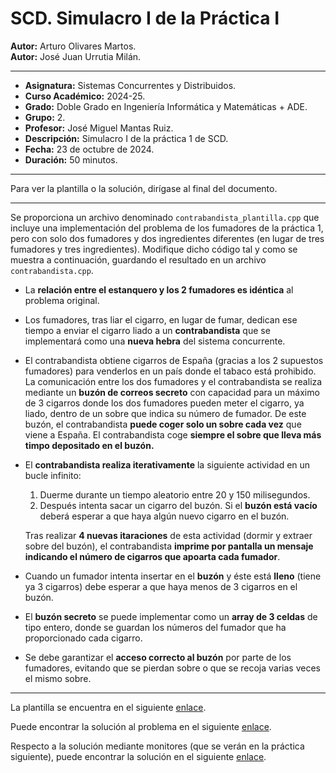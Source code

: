 # SCD. Simulacro I de la Práctica I

**Autor:** Arturo Olivares Martos.<br>
**Autor:** José Juan Urrutia Milán.
***

- **Asignatura:** Sistemas Concurrentes y Distribuidos.
- **Curso Académico:** 2024-25.
- **Grado:** Doble Grado en Ingeniería Informática y Matemáticas + ADE.
- **Grupo:** 2.
- **Profesor:** José Miguel Mantas Ruiz.
- **Descripción:** Simulacro I de la práctica 1 de SCD.
- **Fecha:** 23 de octubre de 2024.
- **Duración:** 50 minutos.

***
Para ver la plantilla o la solución, dirígase al final del documento.

***
Se proporciona un archivo denominado `contrabandista_plantilla.cpp` que incluye una implementación del problema de los fumadores de la práctica 1, pero con solo dos fumadores y dos ingredientes diferentes (en lugar de tres fumadores y tres ingredientes). Modifique dicho código tal y como se muestra a continuación, guardando el resultado en un archivo `contrabandista.cpp`.
- La **relación entre el estanquero y los 2 fumadores es idéntica** al problema original.
- Los fumadores, tras liar el cigarro, en lugar de fumar, dedican ese tiempo a enviar el cigarro liado a un **contrabandista** que se implementará como una **nueva hebra** del sistema concurrente.
- El contrabandista obtiene cigarros de España (gracias a los 2 supuestos fumadores) para venderlos en un país donde el tabaco está prohibido. La comunicación entre los dos fumadores y el contrabandista se realiza mediante un **buzón de correos secreto** con capacidad para un máximo de 3 cigarros donde los dos fumadores pueden meter el cigarro, ya liado, dentro de un sobre que indica su número de fumador. De este buzón, el contrabandista **puede coger solo un sobre cada vez** que viene a España. El contrabandista coge **siempre el sobre que lleva más timpo depositado en el buzón.**
- El **contrabandista realiza iterativamente** la siguiente actividad en un bucle infinito:  
    1. Duerme durante un tiempo aleatorio entre 20 y 150 milisegundos.  
    2. Después intenta sacar un cigarro del buzón. Si el **buzón está vacío** deberá esperar a que haya algún nuevo cigarro en el buzón.  

    Tras realizar **4 nuevas itaraciones** de esta actividad (dormir y extraer sobre del buzón), el contrabandista **imprime por pantalla un mensaje indicando el número de cigarros que apoarta cada fumador**.
- Cuando un fumador intenta insertar en el **buzón** y éste está **lleno** (tiene ya 3 cigarros) debe esperar a que haya menos de 3 cigarros en el buzón.
- El **buzón secreto** se puede implementar como un **array de 3 celdas** de tipo entero, donde se guardan los números del fumador que ha proporcionado cada cigarro.
- Se debe garantizar el **acceso correcto al buzón** por parte de los fumadores, evitando que se pierdan sobre o que se recoja varias veces el mismo sobre.
  
***

La plantilla se encuentra en el siguiente [enlace](https://github.com/LosDelDGIIM/LosDelDGIIM.github.io/blob/main/subjects/SCD/Prácticas/Práctica1/Exámenes/contrabandista_plantilla.cpp).
  
Puede encontrar la solución al problema en el siguiente [enlace](https://github.com/LosDelDGIIM/LosDelDGIIM.github.io/blob/main/subjects/SCD/Prácticas/Práctica1/Exámenes/contrabandista.cpp).


Respecto a la solución mediante monitores (que se verán en la práctica siguiente), puede encontrar la solución en el siguiente [enlace](https://github.com/LosDelDGIIM/LosDelDGIIM.github.io/blob/main/subjects/SCD/Prácticas/Práctica1/Exámenes/contrabandistaMonitores.cpp).
